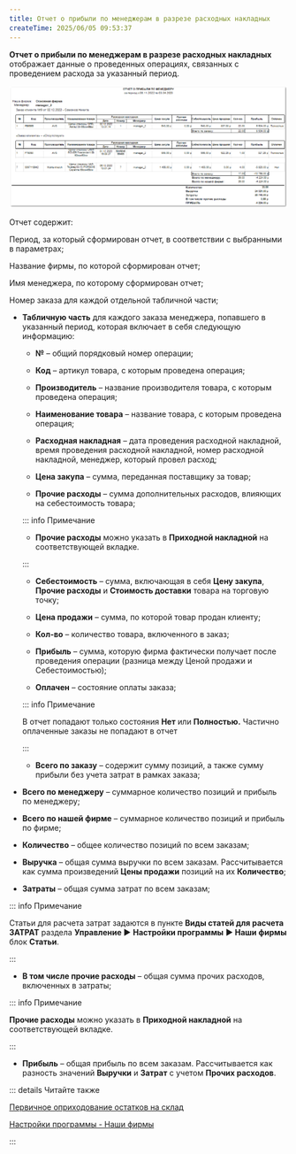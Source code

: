 ```yaml
---
title: Отчет о прибыли по менеджерам в разрезе расходных накладных
createTime: 2025/06/05 09:53:37
---
```

**Отчет о прибыли по менеджерам в разрезе расходных накладных** отображает данные о проведенных операциях, связанных с проведением расхода за указанный период.

![](../../../assets/work/three/072.png)

Отчет содержит:

Период, за который сформирован отчет, в соответствии с выбранными в параметрах;

Название фирмы, по которой сформирован отчет;

Имя менеджера, по которому сформирован отчет;

Номер заказа для каждой отдельной табличной части;

- **Табличную часть** для каждого заказа менеджера, попавшего в указанный период, которая включает в себя следующую информацию:

    - **№** – общий порядковый номер операции;

    - **Код** – артикул товара, с которым проведена операция;

    - **Производитель** – название производителя товара, с которым проведена операция;

    - **Наименование товара** – название товара, с которым проведена операция;

    - **Расходная накладная** – дата проведения расходной накладной, время проведения расходной накладной, номер расходной накладной, менеджер, который провел расход;

    - **Цена закупа** – сумма, переданная поставщику за товар;

    - **Прочие расходы** – сумма дополнительных расходов, влияющих на себестоимость товара;

    ::: info Примечание

    - **Прочие расходы** можно указать в **Приходной накладной** на соответствующей вкладке.

    :::
    - **Себестоимость** – сумма, включающая в себя **Цену закупа**, **Прочие расходы** и **Стоимость доставки** товара на торговую точку;

    - **Цена продажи** – сумма, по которой товар продан клиенту;

    - **Кол-во** – количество товара, включенного в заказ;

    - **Прибыль** – сумма, которую фирма фактически получает после проведения операции (разница между Ценой продажи и Себестоимостью);

    - **Оплачен** – состояние оплаты заказа;

    ::: info Примечание

    В отчет попадают только состояния **Нет** или **Полностью.** Частично оплаченные заказы не попадают в отчет

    :::
    
    - **Всего по заказу** – содержит сумму позиций, а также сумму прибыли без учета затрат в рамках заказа;

- **Всего по менеджеру** – суммарное количество позиций и прибыль по менеджеру;

- **Всего по нашей фирме** – суммарное количество позиций и прибыль по фирме;

- **Количество** – общее количество позиций по всем заказам;

- **Выручка** – общая сумма выручки по всем заказам. Рассчитывается как сумма произведений **Цены продажи** позиций на их **Количество**;

- **Затраты** – общая сумма затрат по всем заказам;

::: info Примечание

Статьи для расчета затрат задаются в пункте **Виды статей для расчета ЗАТРАТ** раздела **Управление ►** **Настройки программы** **► Наши фирмы** блок **Статьи**.

:::

- **В том числе прочие расходы** – общая сумма прочих расходов, включенных в затраты;

::: info Примечание

**Прочие расходы** можно указать в **Приходной накладной** на соответствующей вкладке.

:::

- **Прибыль** – общая прибыль по всем заказам. Рассчитывается как разность значений **Выручки** и **Затрат** с учетом **Прочих расходов**.

::: details Читайте также

[Первичное оприходование остатков на склад](../../svoe_nalichie/oprikhodovanie_tovara/oprikhodovanie_ostatkov_na_sklad.md)

[Настройки программы - Наши фирмы](../../../specification/upravlenie/nastrojki_programmy/nashi_firmy.md) 

:::